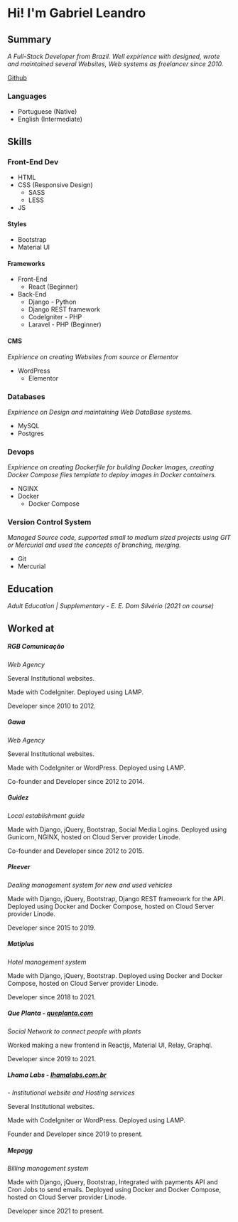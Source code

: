 # Hi! I'm Gabriel Leandro

## Summary

_A Full-Stack Developer from Brazil.
Well expirience with designed, wrote and maintained several Websites, Web systems as freelancer since 2010._

[Github](https://github.com/gabrieleandro)

### Languages
* Portuguese (Native)
* English (Intermediate)

## Skills

### Front-End Dev
* HTML
* CSS (Responsive Design)
  * SASS
  * LESS
* JS

#### Styles
* Bootstrap
* Material UI

#### Frameworks
* Front-End
  * React (Beginner)
* Back-End
  * Django - Python
  * Django REST framework
  * CodeIgniter - PHP 
  * Laravel - PHP (Beginner)

#### CMS
_Expirience on creating Websites from source or Elementor_
* WordPress
  * Elementor

### Databases
_Expirience on Design and maintaining Web DataBase systems._
* MySQL
* Postgres

### Devops
_Expirience on creating Dockerfile for building Docker Images, creating Docker Compose files template to deploy images in Docker containers._

* NGINX
* Docker
  * Docker Compose

### Version Control System
_Managed Source code, supported small to medium sized projects using GIT or Mercurial and used the concepts of branching, merging._
* Git
* Mercurial

## Education
_Adult Education | Supplementary - E. E. Dom Silvério (2021 on course)_

## Worked at

##### RGB Comunicação
_Web Agency_

Several Institutional websites.

Made with CodeIgniter. Deployed using LAMP.

Developer since 2010 to 2012.

##### Gawa
_Web Agency_

Several Institutional websites.

Made with CodeIgniter or WordPress. Deployed using LAMP.

Co-founder and Developer since 2012 to 2014.

##### Guidez
_Local establishment guide_ 

Made with Django, jQuery, Bootstrap, Social Media Logins. Deployed using Gunicorn, NGINX, hosted on Cloud Server provider Linode.

Co-founder and Developer since 2012 to 2015.

##### Pleever
_Dealing management system for new and used vehicles_

Made with Django, jQuery, Bootstrap, Django REST frameowrk for the API. Deployed using Docker and Docker Compose, hosted on Cloud Server provider Linode.

Developer since 2015 to 2019.

##### Matiplus
_Hotel management system_

Made with Django, jQuery, Bootstrap. Deployed using Docker and Docker Compose, hosted on Cloud Server provider Linode.

Developer since 2018 to 2021.

##### Que Planta - [queplanta.com](https://queplanta.com)
_Social Network to connect people with plants_

Worked making a new frontend in Reactjs, Material UI, Relay, Graphql.

Developer since 2019 to 2021.

##### Lhama Labs - [lhamalabs.com.br](https://lhamalabs.com.br)
_- Institutional website and Hosting services_

Several Institutional websites.

Made with CodeIgniter or WordPress. Deployed using LAMP.

Founder and Developer since 2019 to present.


##### Mepagg
_Billing management system_

Made with Django, jQuery, Bootstrap, Integrated with payments API and Cron Jobs to send emails. Deployed using Docker and Docker Compose, hosted on Cloud Server provider Linode.

Developer since 2021 to present.
